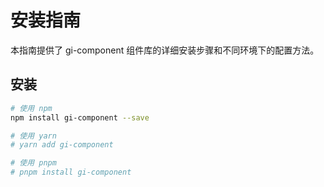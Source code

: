 # 安装指南

本指南提供了 gi-component 组件库的详细安装步骤和不同环境下的配置方法。

## 安装

```bash
# 使用 npm
npm install gi-component --save

# 使用 yarn
# yarn add gi-component

# 使用 pnpm
# pnpm install gi-component
```

